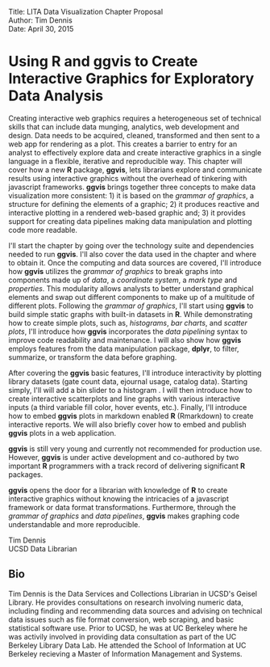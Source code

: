 Title: LITA Data Visualization Chapter Proposal  
Author: Tim Dennis  
Date: April 30, 2015  

# Using R and ggvis to Create Interactive Graphics for Exploratory Data Analysis

Creating interactive web graphics requires a heterogeneous set of technical skills that can include data munging, analytics, web development and design.  Data needs to be acquired, cleaned, transformed and then sent to a web app for rendering as a plot.  This creates a barrier to entry for an analyst to effectively explore data and create interactive graphics in a single language in a flexible, iterative and reproducible way. This chapter will cover how a new **R** package, **ggvis**, lets librarians explore and communicate results using interactive graphics without the overhead of tinkering with javascript frameworks.  **ggvis** brings together three concepts to make data visualization more consistent: 1) it is based on the *grammar of graphics*, a structure for defining the elements of a graphic; 2) it produces reactive and interactive plotting in a rendered web-based graphic and; 3) it provides support for creating data pipelines making data manipulation and plotting code more readable.

I'll start the chapter by going over the technology suite and dependencies needed to run **ggvis**.  I'll also cover the data used in the chapter and where to obtain it. Once the computing and data sources are covered, I'll introduce how **ggvis** utilizes the *grammar of graphics* to break graphs into components made up of *data*, a *coordinate system*, a *mark type* and *properties*.  This modularity allows analysts to better understand graphical elements  and swap out different components to make up of a multitude of different plots.  Following the *grammar of graphics*, I'll start using **ggvis** to build simple static graphs with built-in datasets in **R**.  While demonstrating how to create simple plots, such as, *histograms*, *bar charts*,  and *scatter plots*, I'll introduce how **ggvis** incorporates the *data pipelining* syntax to improve code readability and maintenance.  I will also show how **ggvis** employs features from the data manipulation  package, **dplyr**,  to filter, summarize, or transform the data before graphing. 

After covering the **ggvis** basic features,  I'll introduce interactivity by plotting library datasets (gate count data, ejournal usage, catalog data).  Starting simply, I'll will add a bin slider to a histogram .  I will then introduce how to create interactive scatterplots and line graphs with various interactive inputs (a third variable fill color, hover events, etc.).  Finally, I'll introduce how to embed **ggvis** plots in markdown enabled **R** (Rmarkdown) to create interactive reports. We will also briefly cover how to embed and publish **ggvis** plots in a web application. 

**ggvis** is still very young and currently not recommended for production use.  However, **ggvis** is under active development and co-authored by two important **R** programmers with a track record of delivering significant **R** packages.   

**ggvis** opens the door for a librarian with knowledge of **R** to create interactive graphics without knowing the intricacies of a javascript framework or data format transformations.   Furthermore, through the *grammar of graphics* and *data pipelines*, **ggvis** makes graphing code understandable and more reproducible. 

Tim Dennis  
UCSD Data Librarian  

## Bio

Tim Dennis is the Data Services and Collections Librarian in UCSD's Geisel Library.  He provides consultations on research involving numeric data, including finding and recommending data sources and advising on technical data issues such as file format conversion, web scraping, and basic statistical software use.  Prior to UCSD, he was at UC Berkeley where he was activily involved in providing data consultation as part of the UC Berkeley Library Data Lab.  He attended the School of Information at UC Berkeley recieving a Master of Information Management and Systems. 